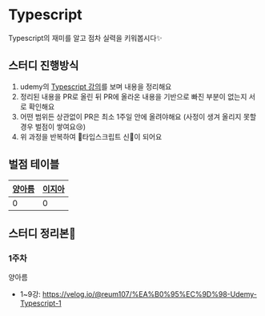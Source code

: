 # Typescript
Typescript의 재미를 알고 점차 실력을 키워봅시다✨

## 스터디 진행방식
1. udemy의 [Typescript 강의](https://www.udemy.com/course/best-typescript-21/)를 보며 내용을 정리해요
2. 정리된 내용을 PR로 올린 뒤 PR에 올라온 내용을 기반으로 빠진 부분이 없는지 서로 확인해요
3. 어떤 범위든 상관없이 PR은 최소 1주일 안에 올려야해요 (사정이 생겨 올리지 못할 경우 벌점이 쌓여요😢)
4. 위 과정을 반복하여 🥳타입스크립트 신🎉이 되어요

## 벌점 테이블
|[양아름](https://github.com/areumsheep)|[이지아](https://github.com/JiaLee0707)|
|-|-|
|0|0|

## 스터디 정리본📝

### 1주차
양아름
- 1~9강: https://velog.io/@reum107/%EA%B0%95%EC%9D%98-Udemy-Typescript-1
